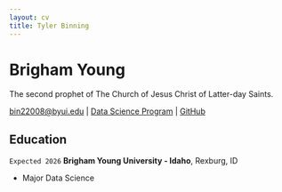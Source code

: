 ```yaml
---
layout: cv
title: Tyler Binning
---
```

# Brigham Young
The second prophet of The Church of Jesus Christ of Latter-day Saints.

<div id="webaddress">
<a href="bin22008@byui.edu">bin22008@byui.edu</a>
| <a href="https://byuidatascience.github.io/development.html">Data Science Program</a>
| <a href="https://github.com/byuids-resumes">GitHub</a>
</div>

<!-- https://www.monique.tech/the-art-of-markdown -->

## Education

`Expected 2026`
__Brigham Young University - Idaho__, Rexburg, ID

- Major Data Science

<!-- ### Footer

Last updated: May 2013 -->



